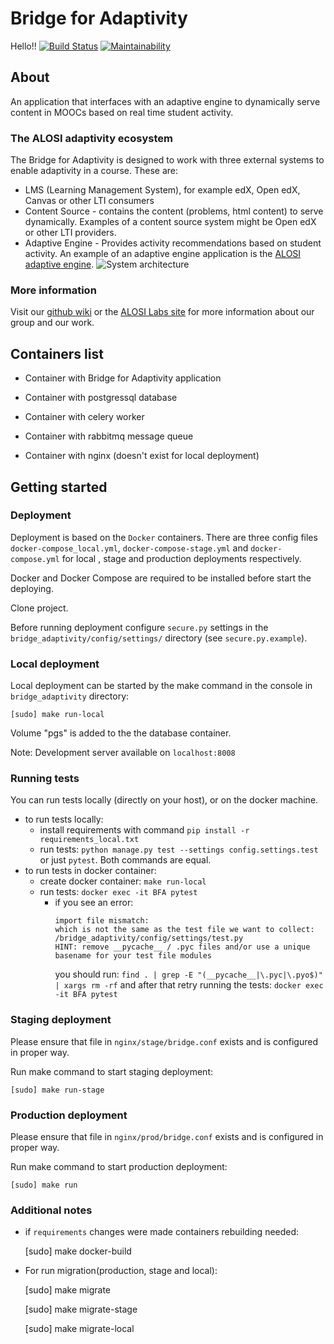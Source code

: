 # Bridge for Adaptivity
Hello!!
[![Build Status](https://travis-ci.org/harvard-vpal/bridge-adaptivity.svg?branch=master)](https://travis-ci.org/harvard-vpal/bridge-adaptivity)
[![Maintainability](https://api.codeclimate.com/v1/badges/41c39f3bbc4b6afd9a85/maintainability)](https://codeclimate.com/github/harvard-vpal/bridge-adaptivity/maintainability)

## About

An application that interfaces with an adaptive engine to dynamically serve
content in MOOCs based on real time student activity.

### The ALOSI adaptivity ecosystem
The Bridge for Adaptivity is designed to work with three external
systems to enable adaptivity in a course. These are:
* LMS (Learning Management System), for example edX, Open edX, Canvas or
other LTI consumers
* Content Source - contains the content (problems, html content) to
serve dynamically. Examples of a content source system might be Open edX
or other LTI providers.
* Adaptive Engine - Provides activity recommendations based on student activity.
An example of an adaptive engine application is the [ALOSI adaptive engine](https://github.com/harvard-vpal/adaptive-engine).
![System architecture](img/architecture.png)

### More information

Visit our [github wiki](https://github.com/harvard-vpal/bridge-adaptivity/wiki)
or the [ALOSI Labs site](http://www.alosilabs.org/) for more information about
our group and our work.

## Containers list

- Container with Bridge for Adaptivity application

- Container with postgressql database

- Container with celery worker

- Container with rabbitmq message queue

- Container with nginx (doesn't exist for local deployment)

## Getting started

### Deployment

Deployment is based on the `Docker` containers. There are three config
files `docker-compose_local.yml`, `docker-compose-stage.yml` and `docker-compose.yml` for local
, stage and production deployments respectively.

Docker and Docker Compose are required to be installed before start
the deploying.

Clone project.

Before running deployment configure `secure.py` settings in the
`bridge_adaptivity/config/settings/` directory (see
`secure.py.example`).

### Local deployment

Local deployment can be started by the make command in the
console in `bridge_adaptivity` directory:

    [sudo] make run-local

Volume "pgs" is added to the the database container.

  Note: Development server available on `localhost:8008`


### Running tests

You can run tests locally (directly on your host), or on the docker machine.

* to run tests locally:
    * install requirements with command `pip install -r requirements_local.txt`
    * run tests: `python manage.py test --settings config.settings.test` or just `pytest`. Both commands are equal.
* to run tests in docker container:
    * create docker container: `make run-local`
    * run tests: `docker exec -it BFA pytest`
        * if you see an error:
          ```
          import file mismatch:
          which is not the same as the test file we want to collect:
          /bridge_adaptivity/config/settings/test.py
          HINT: remove __pycache__ / .pyc files and/or use a unique basename for your test file modules
          ```
          you should run: `find . | grep -E "(__pycache__|\.pyc|\.pyo$)" | xargs rm -rf`
          and after that retry running the tests: `docker exec -it BFA pytest`


### Staging deployment

Please ensure that file in `nginx/stage/bridge.conf` exists and
is configured in proper way.

Run make command to start staging deployment:

    [sudo] make run-stage


### Production deployment

Please ensure that file in `nginx/prod/bridge.conf` exists and
is configured in proper way.

Run make command to start production deployment:

    [sudo] make run

### Additional notes

- if `requirements` changes were made containers rebuilding needed:


    [sudo] make docker-build

- For run migration(production, stage and local): 


    [sudo] make migrate

    [sudo] make migrate-stage

    [sudo] make migrate-local
